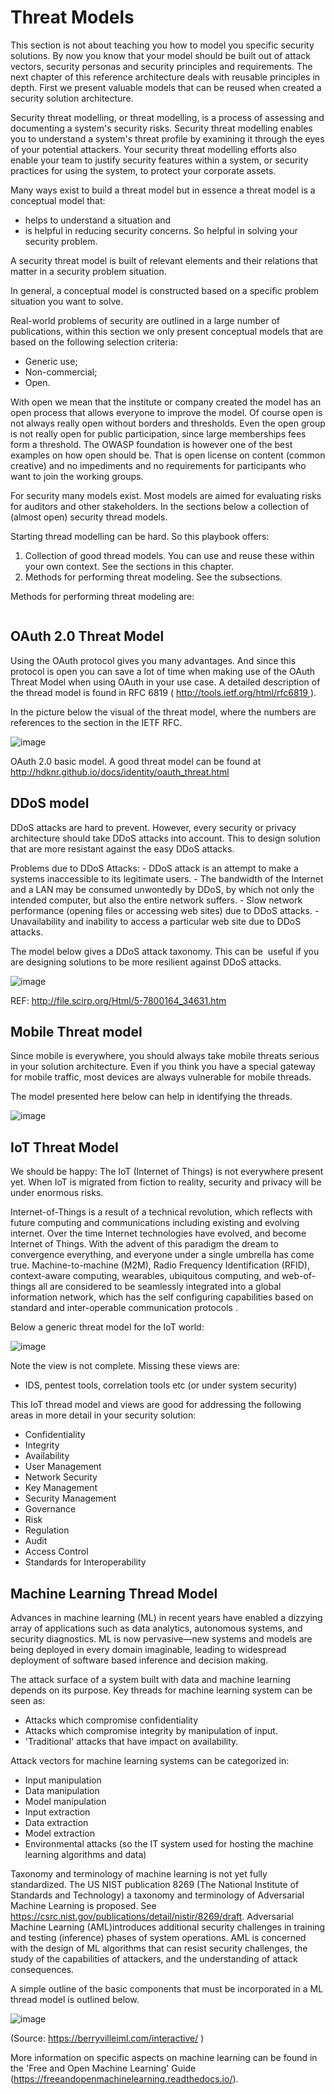 # Threat Models

This section is not about teaching you how to model you specific
security solutions. By now you know that your model should be
built out of attack vectors, security personas and security principles and requirements. The next chapter of this reference
architecture deals with reusable principles in depth. First we present
valuable models that can be reused when created a security solution architecture.

Security threat modelling, or threat modelling, is a process of
assessing and documenting a system's security risks. Security threat
modelling enables you to understand a system's threat profile by
examining it through the eyes of your potential attackers. Your security
threat modelling efforts also enable your team to justify security
features within a system, or security practices for using the system, to
protect your corporate assets.

Many ways exist to build a threat model but in essence a threat model is
a conceptual model that:

-   helps to understand a situation and
-   is helpful in reducing security concerns. So helpful in
    solving your security problem.

A security threat model is built of relevant elements and their relations that matter in a security problem
situation.

In general, a conceptual model is constructed based on a specific
problem situation you want to solve. 

Real-world problems of security are outlined in a
large number of publications, within this section we only present
conceptual models that are based on the following selection criteria:

-   Generic use;
-   Non-commercial;
-   Open.

With open we mean that the institute or company created the model has an
open process that allows everyone to improve the model. Of course open
is not always really open without borders and thresholds. Even the open
group is not really open for public participation, since large
memberships fees form a threshold. The OWASP foundation is however one
of the best examples on how open should be. That is open license on
content (common creative) and no impediments and no requirements for
participants who want to join the working groups.

For security many models exist. Most models are aimed for
evaluating risks for auditors and other stakeholders. In the sections
below a collection of (almost open) security thread models.

Starting thread modelling can be hard. So this playbook offers:
1. Collection of good thread models. You can use and reuse these within your own context. See the sections in this chapter.
2. Methods for performing threat modeling. See the subsections.

Methods for performing threat modeling are:

```{tableofcontents}
```



## OAuth 2.0 Threat Model

Using the OAuth protocol gives you many advantages. And since this
protocol is open you can save a lot of time when making use of the OAuth
Threat Model when using OAuth in your use case. A detailed description
of the thread model is found in RFC 6819
( http://tools.ietf.org/html/rfc6819 ).

In the picture below the visual of the threat model, where the numbers
are references to the section in the IETF RFC.

![image](images/oath2.png)

OAuth 2.0 basic model. A good threat model can be found at
<http://hdknr.github.io/docs/identity/oauth_threat.html>

## DDoS model

DDoS attacks are hard to prevent. However, every security or privacy
architecture should take DDoS attacks into account. This to design
solution that are more resistant against the easy DDoS attacks. 

Problems due to DDoS Attacks: - DDoS attack is an attempt to make a
systems inaccessible to its legitimate users. - The bandwidth of the
Internet and a LAN may be consumed unwontedly by DDoS, by which not only
the intended computer, but also the entire network suffers. - Slow
network performance (opening files or accessing web sites) due to DDoS
attacks. - Unavailability and inability to access a particular web site
due to DDoS attacks.

The model below gives a DDoS attack taxonomy. This can be  useful if you
are designing solutions to be more resilient against DDoS attacks.

![image](images/ddos-model.png)

REF: <http://file.scirp.org/Html/5-7800164_34631.htm>

## Mobile Threat model

Since mobile is everywhere, you should always take mobile threats
serious in your solution architecture. Even if you think you have a
special gateway for mobile traffic, most devices are always vulnerable
for mobile threads.

The model presented here below can help in identifying the threads.

![image](images/mobile-threads.png)

## IoT Threat Model

We should be happy: The IoT (Internet of Things) is not everywhere
present yet. When IoT is migrated from fiction to reality, security and
privacy will be under enormous risks.

Internet-of-Things is a result of a technical revolution, which reflects
with future computing and communications including existing and evolving
internet. Over the time Internet technologies have evolved, and become
Internet of Things. With the advent of this paradigm the dream to
convergence everything, and everyone under a single umbrella has come
true. Machine-to-machine (M2M), Radio Frequency Identification (RFID),
context-aware computing, wearables, ubiquitous computing, and
web-of-things all are considered to be seamlessly integrated into a
global information network, which has the self configuring capabilities
based on standard and inter-operable communication protocols .

Below a generic threat model for the IoT world:

![image](images/image_11_IoT.png)

Note the view is not complete. Missing these views are:

-   IDS, pentest tools, correlation tools etc (or under system security)

This IoT thread model and views are good for addressing the following
areas in more detail in your security solution:

-   Confidentiality
-   Integrity
-   Availability
-   User Management
-   Network Security
-   Key Management
-   Security Management
-   Governance
-   Risk
-   Regulation
-   Audit
-   Access Control
-   Standards for Interoperability

## Machine Learning Thread Model

Advances in machine learning (ML) in recent years have enabled a
dizzying array of applications such as data analytics, autonomous
systems, and security diagnostics. ML is now pervasive—new systems and
models are being deployed in every domain imaginable, leading to
widespread deployment of software based inference and decision making.

The attack surface of a system built with data and machine learning
depends on its purpose. Key threads for machine learning system can be
seen as:

-   Attacks which compromise confidentiality
-   Attacks which compromise integrity by manipulation of input.
-   'Traditional' attacks that have impact on availability.

Attack vectors for machine learning systems can be categorized in:

-   Input manipulation
-   Data manipulation
-   Model manipulation
-   Input extraction
-   Data extraction
-   Model extraction
-   Environmental attacks (so the IT system used for hosting the machine
    learning algorithms and data)

Taxonomy and terminology of machine learning is not yet fully
standardized. The US NIST publication 8269 (The National Institute of
Standards and Technology) a taxonomy and terminology of Adversarial
Machine Learning is proposed. See
<https://csrc.nist.gov/publications/detail/nistir/8269/draft>.
Adversarial Machine Learning (AML)introduces additional security
challenges in training and testing (inference) phases of system
operations. AML is concerned with the design of ML algorithms that can
resist security challenges, the study of the capabilities of attackers,
and the understanding of attack consequences.

A simple outline of the basic components that must be incorporated in a
ML thread model is outlined below.

![image](images/ml-system.png)

(Source: <https://berryvilleiml.com/interactive/> )

More information on specific aspects on machine learning can be found in
the 'Free and Open Machine Learning' Guide
(<https://freeandopenmachinelearning.readthedocs.io/>).
